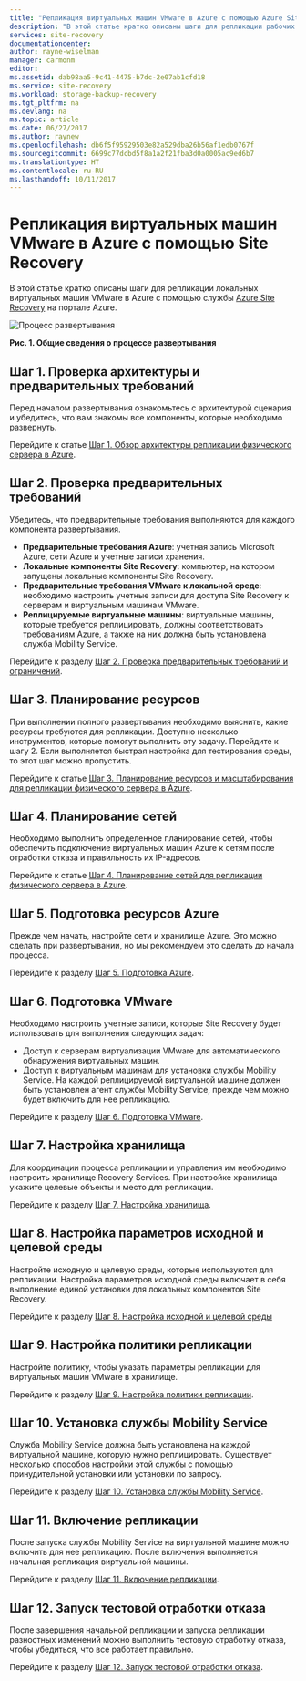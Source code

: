 ```yaml
---
title: "Репликация виртуальных машин VMware в Azure с помощью Azure Site Recovery | Документация Майкрософт"
description: "В этой статье кратко описаны шаги для репликации рабочих нагрузок, запущенных на виртуальных машинах VMware, в Azure."
services: site-recovery
documentationcenter: 
author: rayne-wiselman
manager: carmonm
editor: 
ms.assetid: dab98aa5-9c41-4475-b7dc-2e07ab1cfd18
ms.service: site-recovery
ms.workload: storage-backup-recovery
ms.tgt_pltfrm: na
ms.devlang: na
ms.topic: article
ms.date: 06/27/2017
ms.author: raynew
ms.openlocfilehash: db6f5f95929503e82a529dba26b56af1edb0767f
ms.sourcegitcommit: 6699c77dcbd5f8a1a2f21fba3d0a0005ac9ed6b7
ms.translationtype: HT
ms.contentlocale: ru-RU
ms.lasthandoff: 10/11/2017
---
```

# <a name="replicate-vmware-vms-to-azure-with-site-recovery"></a>Репликация виртуальных машин VMware в Azure с помощью Site Recovery

В этой статье кратко описаны шаги для репликации локальных виртуальных машин VMware в Azure с помощью службы [Azure Site Recovery](site-recovery-overview.md) на портале Azure.


![Процесс развертывания](./media/vmware-walkthrough-overview/vmware-to-azure-process.png)

**Рис. 1. Общие сведения о процессе развертывания**

## <a name="step-1-review-architecture-and-prerequisites"></a>Шаг 1. Проверка архитектуры и предварительных требований

Перед началом развертывания ознакомьтесь с архитектурой сценария и убедитесь, что вам знакомы все компоненты, которые необходимо развернуть.

Перейдите к статье [Шаг 1. Обзор архитектуры репликации физического сервера в Azure](vmware-walkthrough-architecture.md).


## <a name="step-2-review-prerequisites"></a>Шаг 2. Проверка предварительных требований

Убедитесь, что предварительные требования выполняются для каждого компонента развертывания.

- **Предварительные требования Azure**: учетная запись Microsoft Azure, сети Azure и учетные записи хранения.
- **Локальные компоненты Site Recovery**: компьютер, на котором запущены локальные компоненты Site Recovery.
- **Предварительные требования VMware к локальной среде**: необходимо настроить учетные записи для доступа Site Recovery к серверам и виртуальным машинам VMware.
- **Реплицируемые виртуальные машины**: виртуальные машины, которые требуется реплицировать, должны соответствовать требованиям Azure, а также на них должна быть установлена служба Mobility Service.

Перейдите к разделу [Шаг 2. Проверка предварительных требований и ограничений](vmware-walkthrough-prerequisites.md).

## <a name="step-3-plan-capacity"></a>Шаг 3. Планирование ресурсов

При выполнении полного развертывания необходимо выяснить, какие ресурсы требуются для репликации. Доступно несколько инструментов, которые помогут выполнить эту задачу. Перейдите к шагу 2. Если выполняется быстрая настройка для тестирования среды, то этот шаг можно пропустить.

Перейдите к статье [Шаг 3. Планирование ресурсов и масштабирования для репликации физического сервера в Azure](vmware-walkthrough-capacity.md).

## <a name="step-4-plan-networking"></a>Шаг 4. Планирование сетей

Необходимо выполнить определенное планирование сетей, чтобы обеспечить подключение виртуальных машин Azure к сетям после отработки отказа и правильность их IP-адресов.

Перейдите к статье [Шаг 4. Планирование сетей для репликации физического сервера в Azure](vmware-walkthrough-network.md).

##  <a name="step-5-prepare-azure-resources"></a>Шаг 5. Подготовка ресурсов Azure

Прежде чем начать, настройте сети и хранилище Azure. Это можно сделать при развертывании, но мы рекомендуем это сделать до начала процесса.

Перейдите к разделу [Шаг 5. Подготовка Azure](vmware-walkthrough-prepare-azure.md).


## <a name="step-6-prepare-vmware"></a>Шаг 6. Подготовка VMware

Необходимо настроить учетные записи, которые Site Recovery будет использовать для выполнения следующих задач:

- Доступ к серверам виртуализации VMware для автоматического обнаружения виртуальных машин.
- Доступ к виртуальным машинам для установки службы Mobility Service. На каждой реплицируемой виртуальной машине должен быть установлен агент службы Mobility Service, прежде чем можно будет включить для нее репликацию.

Перейдите к разделу [Шаг 6. Подготовка VMware](vmware-walkthrough-prepare-vmware.md).

## <a name="step-7-set-up-a-vault"></a>Шаг 7. Настройка хранилища

Для координации процесса репликации и управления им необходимо настроить хранилище Recovery Services. При настройке хранилища укажите целевые объекты и место для репликации.

Перейдите к разделу [Шаг 7. Настройка хранилища](vmware-walkthrough-create-vault.md).

## <a name="step-8-configure-source-and-target-settings"></a>Шаг 8. Настройка параметров исходной и целевой среды

Настройте исходную и целевую среды, которые используются для репликации. Настройка параметров исходной среды включает в себя выполнение единой установки для локальных компонентов Site Recovery.

Перейдите к разделу [Шаг 8. Настройка исходной и целевой среды](vmware-walkthrough-source-target.md)

## <a name="step-9-set-up-a-replication-policy"></a>Шаг 9. Настройка политики репликации

Настройте политику, чтобы указать параметры репликации для виртуальных машин VMware в хранилище.

Перейдите к разделу [Шаг 9. Настройка политики репликации](vmware-walkthrough-replication.md).

## <a name="step-10-install-the-mobility-service"></a>Шаг 10. Установка службы Mobility Service

Служба Mobility Service должна быть установлена на каждой виртуальной машине, которую нужно реплицировать. Существует несколько способов настройки этой службы с помощью принудительной установки или установки по запросу.

Перейдите к разделу [Шаг 10. Установка службы Mobility Service](vmware-walkthrough-install-mobility.md).

## <a name="step-11-enable-replication"></a>Шаг 11. Включение репликации

После запуска службы Mobility Service на виртуальной машине можно включить для нее репликацию. После включения выполняется начальная репликация виртуальной машины.

Перейдите к разделу [Шаг 11. Включение репликации](vmware-walkthrough-enable-replication.md).

## <a name="step-12-run-a-test-failover"></a>Шаг 12. Запуск тестовой отработки отказа

После завершения начальной репликации и запуска репликации разностных изменений можно выполнить тестовую отработку отказа, чтобы убедиться, что все работает правильно.

Перейдите к разделу [Шаг 12. Запуск тестовой отработки отказа](vmware-walkthrough-test-failover.md).
